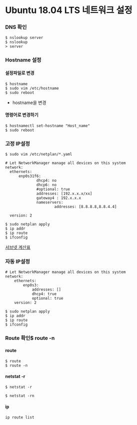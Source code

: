 # Ubuntu 18.04 LTS 네트워크 설정

### DNS 확인

```
$ nslookup server
$ nslookup
> server
```



### Hostname 설정

#### 설정파일로 변경

```
$ hostname
$ sudo vim /etc/hostname
$ sudo reboot
```

- hostname을 변경

#### 명령어로 변경하기

```
$ hostnamectl set-hostname "Host_name"
$ sudo reboot
```



### 고정 IP설정

```
$ sudo vim /etc/netplan/*.yaml
```

```
# Let NetworkManager manage all devices on this system
network:
  ethernets:
      enp0s31f6:
              dhcp4: no
              dhcp6: no
              #optional: true
              addresses: [192.x.x.x/xx]
              gateway4 : 192.x.x.x
              nameservers:
                      addresses: [8.8.8.8,8.8.4.4]

  version: 2
```

```
$ sudo netplan apply
$ ip addr
$ ip route
$ ifconfig
```

[서브넷 계산표](https://mani4u.tistory.com/88)



### 자동 IP설정

```
# Let NetworkManager manage all devices on this system
network:
    ethernets:
        enp0s3:
            addresses: []
            dhcp4: true
            optional: true
    version: 2
```

```
$ sudo netplan apply
$ ip addr
$ ip route
$ ifconfig
```



### Route 확인$ route -n

#### route

```
$ route
$ route -n
```

#### netstat -r

```
$ netstat -r

$ netstat -rn
```

#### ip

```
ip route list
```

